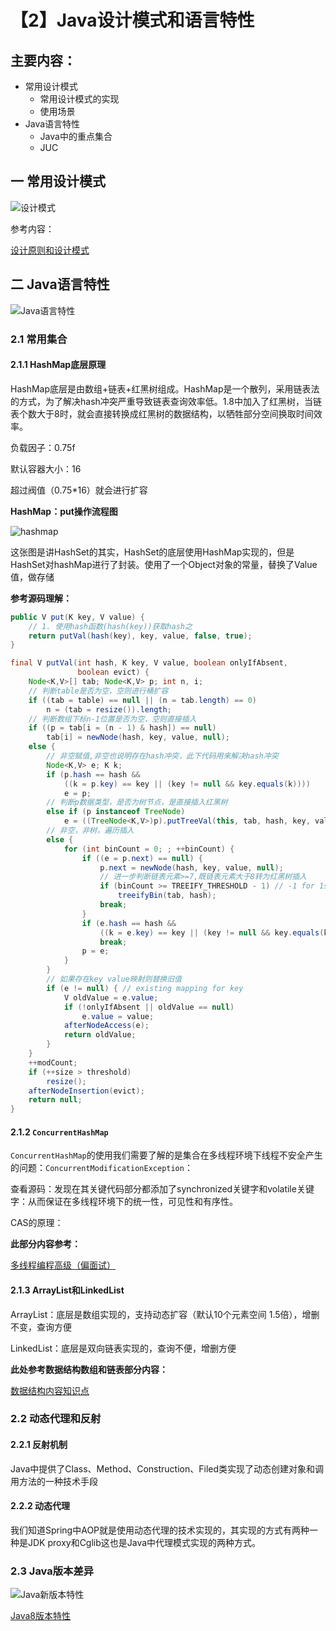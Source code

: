 # 【2】Java设计模式和语言特性

## 主要内容：

- 常用设计模式
  - 常用设计模式的实现
  - 使用场景
- Java语言特性
  - Java中的重点集合
  - JUC

## 一 常用设计模式

![设计模式](../images/设计模式.png)

参考内容：

[设计原则和设计模式](/java/advanced/design-patter.md)

## 二  Java语言特性

![Java语言特性](../images/Java语言特性.png)

### 2.1 常用集合

#### 2.1.1 HashMap底层原理

HashMap底层是由数组+链表+红黑树组成。HashMap是一个散列，采用链表法的方式，为了解决hash冲突严重导致链表查询效率低。1.8中加入了红黑树，当链表个数大于8时，就会直接转换成红黑树的数据结构，以牺牲部分空间换取时间效率。

负载因子：0.75f

默认容器大小：16

超过阀值（0.75*16）就会进行扩容

**HashMap：put操作流程图**

![hashmap](../images/哈希流程图.png)

这张图是讲HashSet的其实，HashSet的底层使用HashMap实现的，但是HashSet对hashMap进行了封装。使用了一个Object对象的常量，替换了Value值，做存储

**参考源码理解：**

```java
public V put(K key, V value) {
    // 1. 使用hash函数(hash(key))获取hash之
    return putVal(hash(key), key, value, false, true);
}

final V putVal(int hash, K key, V value, boolean onlyIfAbsent,
               boolean evict) {
    Node<K,V>[] tab; Node<K,V> p; int n, i;
    // 判断table是否为空，空则进行桶扩容
    if ((tab = table) == null || (n = tab.length) == 0)
        n = (tab = resize()).length;
    // 判断数组下标n-1位置是否为空，空则直接插入
    if ((p = tab[i = (n - 1) & hash]) == null)
        tab[i] = newNode(hash, key, value, null);
    else {
        // 非空赋值,非空也说明存在hash冲突，此下代码用来解决hash冲突
        Node<K,V> e; K k;
        if (p.hash == hash &&
            ((k = p.key) == key || (key != null && key.equals(k))))
            e = p;
        // 判断p数据类型，是否为树节点，是直接插入红黑树
        else if (p instanceof TreeNode)
            e = ((TreeNode<K,V>)p).putTreeVal(this, tab, hash, key, value);
        // 非空，非树，遍历插入
        else {
            for (int binCount = 0; ; ++binCount) {
                if ((e = p.next) == null) {
                    p.next = newNode(hash, key, value, null);
                    // 进一步判断链表元素>=7,既链表元素大于8转为红黑树插入
                    if (binCount >= TREEIFY_THRESHOLD - 1) // -1 for 1st
                        treeifyBin(tab, hash);
                    break;
                }
                if (e.hash == hash &&
                    ((k = e.key) == key || (key != null && key.equals(k))))
                    break;
                p = e;
            }
        }
        // 如果存在key value映射则替换旧值
        if (e != null) { // existing mapping for key
            V oldValue = e.value;
            if (!onlyIfAbsent || oldValue == null)
                e.value = value;
            afterNodeAccess(e);
            return oldValue;
        }
    }
    ++modCount;
    if (++size > threshold)
        resize();
    afterNodeInsertion(evict);
    return null;
}
```

#### 2.1.2 `ConcurrentHashMap`

`ConcurrentHashMap`的使用我们需要了解的是集合在多线程环境下线程不安全产生的问题：`ConcurrentModificationException`：

查看源码：发现在其关键代码部分都添加了synchronized关键字和volatile关键字：从而保证在多线程环境下的统一性，可见性和有序性。

CAS的原理：

**此部分内容参考：**

[多线程编程高级（偏面试）](/java/advanced/advanced-thread.md)

#### 2.1.3 ArrayList和LinkedList

ArrayList：底层是数组实现的，支持动态扩容（默认10个元素空间 1.5倍），增删不变，查询方便

LinkedList：底层是双向链表实现的，查询不便，增删方便

**此处参考数据结构数组和链表部分内容：**

[数据结构内容知识点](/java/advcanced/data-structure.md)

### 2.2 动态代理和反射

#### 2.2.1 反射机制

Java中提供了Class、Method、Construction、Filed类实现了动态创建对象和调用方法的一种技术手段

#### 2.2.2 动态代理

我们知道Spring中AOP就是使用动态代理的技术实现的，其实现的方式有两种一种是JDK proxy和Cglib这也是Java中代理模式实现的两种方式。

### 2.3 Java版本差异

![Java新版本特性](../images/版本特性.png)

[Java8版本特性](/java/base/java8.md)

